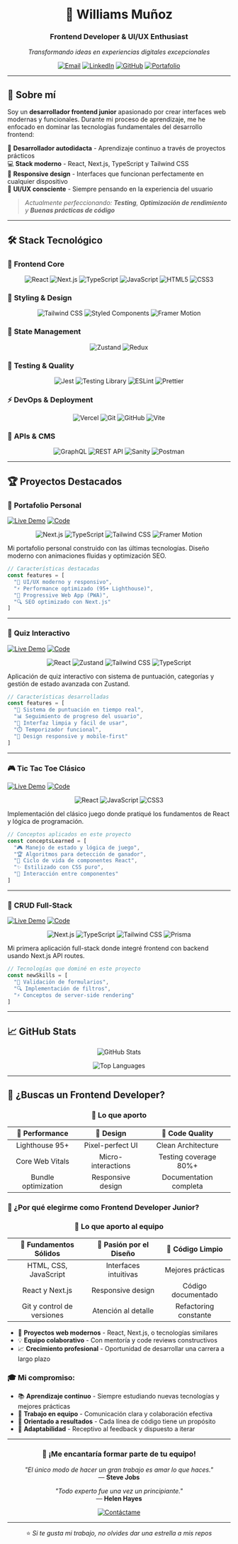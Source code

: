 <div align="center">

# 🚀 Williams Muñoz
### Frontend Developer & UI/UX Enthusiast

*Transformando ideas en experiencias digitales excepcionales*

[![Email](https://img.shields.io/badge/📧%20Contáctame-EA4335?style=for-the-badge&logo=gmail&logoColor=white)](mailto:wm0803687@gmail.com)
[![LinkedIn](https://img.shields.io/badge/💼%20LinkedIn-0A66C2?style=for-the-badge&logo=linkedin&logoColor=white)](https://www.linkedin.com/in/williams-mu%C3%B1oz-893623289/)
[![GitHub](https://img.shields.io/badge/🐱%20GitHub-181717?style=for-the-badge&logo=github&logoColor=white)](https://github.com/wrmpzzz)
[![Portafolio](https://img.shields.io/badge/🌐%20Portafolio-FF6B6B?style=for-the-badge&logo=vercel&logoColor=white)](#)

</div>

---

## 🎯 Sobre mí

Soy un **desarrollador frontend junior** apasionado por crear interfaces web modernas y funcionales. Durante mi proceso de aprendizaje, me he enfocado en dominar las tecnologías fundamentales del desarrollo frontend:

🚀 **Desarrollador autodidacta** - Aprendizaje continuo a través de proyectos prácticos  
💻 **Stack moderno** - React, Next.js, TypeScript y Tailwind CSS  
📱 **Responsive design** - Interfaces que funcionan perfectamente en cualquier dispositivo  
🎨 **UI/UX consciente** - Siempre pensando en la experiencia del usuario  

> *Actualmente perfeccionando: **Testing**, **Optimización de rendimiento** y **Buenas prácticas de código***

---

## 🛠️ Stack Tecnológico

### 🎨 **Frontend Core**
<div align="center">

![React](https://img.shields.io/badge/React-20232A?style=for-the-badge&logo=react&logoColor=61DAFB)
![Next.js](https://img.shields.io/badge/Next.js-000000?style=for-the-badge&logo=next.js&logoColor=white)
![TypeScript](https://img.shields.io/badge/TypeScript-007ACC?style=for-the-badge&logo=typescript&logoColor=white)
![JavaScript](https://img.shields.io/badge/JavaScript-F7DF1E?style=for-the-badge&logo=javascript&logoColor=black)
![HTML5](https://img.shields.io/badge/HTML5-E34F26?style=for-the-badge&logo=html5&logoColor=white)
![CSS3](https://img.shields.io/badge/CSS3-1572B6?style=for-the-badge&logo=css3&logoColor=white)

</div>

### 🎨 **Styling & Design**
<div align="center">

![Tailwind CSS](https://img.shields.io/badge/Tailwind_CSS-38B2AC?style=for-the-badge&logo=tailwind-css&logoColor=white)
![Styled Components](https://img.shields.io/badge/styled--components-DB7093?style=for-the-badge&logo=styled-components&logoColor=white)
![Framer Motion](https://img.shields.io/badge/Framer_Motion-0055FF?style=for-the-badge&logo=framer&logoColor=white)

</div>

### 🧠 **State Management**
<div align="center">

![Zustand](https://img.shields.io/badge/Zustand-2C5F2D97?style=for-the-badge&logo=react&logoColor=white)
![Redux](https://img.shields.io/badge/Redux_Toolkit-593D88?style=for-the-badge&logo=redux&logoColor=white)

</div>

### 🧪 **Testing & Quality**
<div align="center">

![Jest](https://img.shields.io/badge/Jest-C21325?style=for-the-badge&logo=jest&logoColor=white)
![Testing Library](https://img.shields.io/badge/Testing_Library-E33332?style=for-the-badge&logo=testing-library&logoColor=white)
![ESLint](https://img.shields.io/badge/ESLint-4B32C3?style=for-the-badge&logo=eslint&logoColor=white)
![Prettier](https://img.shields.io/badge/Prettier-F7B93E?style=for-the-badge&logo=prettier&logoColor=black)

</div>

### ⚡ **DevOps & Deployment**
<div align="center">

![Vercel](https://img.shields.io/badge/Vercel-000000?style=for-the-badge&logo=vercel&logoColor=white)
![Git](https://img.shields.io/badge/Git-F05032?style=for-the-badge&logo=git&logoColor=white)
![GitHub](https://img.shields.io/badge/GitHub-181717?style=for-the-badge&logo=github&logoColor=white)
![Vite](https://img.shields.io/badge/Vite-646CFF?style=for-the-badge&logo=vite&logoColor=white)

</div>

### 🔌 **APIs & CMS**
<div align="center">

![GraphQL](https://img.shields.io/badge/GraphQL-E10098?style=for-the-badge&logo=graphql&logoColor=white)
![REST API](https://img.shields.io/badge/REST_API-02569B?style=for-the-badge&logo=swagger&logoColor=white)
![Sanity](https://img.shields.io/badge/Sanity-F03E2F?style=for-the-badge&logo=sanity&logoColor=white)
![Postman](https://img.shields.io/badge/Postman-FF6C37?style=for-the-badge&logo=postman&logoColor=white)

</div>

---

## 🏆 Proyectos Destacados

### 🌟 **Portafolio Personal**
[![Live Demo](https://img.shields.io/badge/🚀%20Demo%20Live-4CAF50?style=for-the-badge)](URL_DEL_PROYECTO)
[![Code](https://img.shields.io/badge/📁%20Código-181717?style=for-the-badge&logo=github)](URL_GITHUB)

<div align="center">

![Next.js](https://img.shields.io/badge/Next.js-000000?style=flat-square&logo=next.js&logoColor=white)
![TypeScript](https://img.shields.io/badge/TypeScript-007ACC?style=flat-square&logo=typescript&logoColor=white)
![Tailwind CSS](https://img.shields.io/badge/Tailwind_CSS-38B2AC?style=flat-square&logo=tailwind-css&logoColor=white)
![Framer Motion](https://img.shields.io/badge/Framer_Motion-0055FF?style=flat-square&logo=framer&logoColor=white)

</div>

Mi portafolio personal construido con las últimas tecnologías. Diseño moderno con animaciones fluidas y optimización SEO.

```typescript
// Características destacadas
const features = [
  "🎨 UI/UX moderno y responsivo",
  "⚡ Performance optimizado (95+ Lighthouse)",
  "📱 Progressive Web App (PWA)",
  "🔍 SEO optimizado con Next.js"
]
```

---

### 🧠 **Quiz Interactivo**
[![Live Demo](https://img.shields.io/badge/🚀%20Demo%20Live-FF6B6B?style=for-the-badge)](URL_DEL_PROYECTO)
[![Code](https://img.shields.io/badge/📁%20Código-181717?style=for-the-badge&logo=github)](URL_GITHUB)

<div align="center">

![React](https://img.shields.io/badge/React-20232A?style=flat-square&logo=react&logoColor=61DAFB)
![Zustand](https://img.shields.io/badge/Zustand-2C5F2D97?style=flat-square&logo=react&logoColor=white)
![Tailwind CSS](https://img.shields.io/badge/Tailwind_CSS-38B2AC?style=flat-square&logo=tailwind-css&logoColor=white)
![TypeScript](https://img.shields.io/badge/TypeScript-007ACC?style=flat-square&logo=typescript&logoColor=white)

</div>

Aplicación de quiz interactivo con sistema de puntuación, categorías y gestión de estado avanzada con Zustand.

```javascript
// Características desarrolladas
const features = [
  "🎯 Sistema de puntuación en tiempo real",
  "📊 Seguimiento de progreso del usuario",
  "🎨 Interfaz limpia y fácil de usar",
  "⏱️ Temporizador funcional",
  "📱 Design responsive y mobile-first"
]
```

---

### 🎮 **Tic Tac Toe Clásico**
[![Live Demo](https://img.shields.io/badge/🚀%20Demo%20Live-6366F1?style=for-the-badge)](URL_DEL_PROYECTO)
[![Code](https://img.shields.io/badge/📁%20Código-181717?style=for-the-badge&logo=github)](URL_GITHUB)

<div align="center">

![React](https://img.shields.io/badge/React-20232A?style=flat-square&logo=react&logoColor=61DAFB)
![JavaScript](https://img.shields.io/badge/JavaScript-F7DF1E?style=flat-square&logo=javascript&logoColor=black)
![CSS3](https://img.shields.io/badge/CSS3-1572B6?style=flat-square&logo=css3&logoColor=white)

</div>

Implementación del clásico juego donde pratiqué los fundamentos de React y lógica de programación.

```javascript
// Conceptos aplicados en este proyecto
const conceptsLearned = [
  "🎮 Manejo de estado y lógica de juego",
  "🏆 Algoritmos para detección de ganador",
  "🔄 Ciclo de vida de componentes React",
  "✨ Estilizado con CSS puro",
  "👥 Interacción entre componentes"
]
```

---

### 📝 **CRUD Full-Stack**
[![Live Demo](https://img.shields.io/badge/🚀%20Demo%20Live-10B981?style=for-the-badge)](URL_DEL_PROYECTO)
[![Code](https://img.shields.io/badge/📁%20Código-181717?style=for-the-badge&logo=github)](URL_GITHUB)

<div align="center">

![Next.js](https://img.shields.io/badge/Next.js-000000?style=flat-square&logo=next.js&logoColor=white)
![TypeScript](https://img.shields.io/badge/TypeScript-007ACC?style=flat-square&logo=typescript&logoColor=white)
![Tailwind CSS](https://img.shields.io/badge/Tailwind_CSS-38B2AC?style=flat-square&logo=tailwind-css&logoColor=white)
![Prisma](https://img.shields.io/badge/Prisma-2D3748?style=flat-square&logo=prisma&logoColor=white)

</div>

Mi primera aplicación full-stack donde integré frontend con backend usando Next.js API routes.

```typescript
// Tecnologías que dominé en este proyecto  
const newSkills = [
  "📝 Validación de formularios",
  "🔍 Implementación de filtros",
  "⚡ Conceptos de server-side rendering"
]
```

---

## 📈 GitHub Stats

<div align="center">

![GitHub Stats](https://github-readme-stats.vercel.app/api?username=wrmpzzz&show_icons=true&theme=tokyonight&hide_border=true&bg_color=0D1117&icon_color=58A6FF&text_color=C9D1D9&title_color=58A6FF)

![Top Languages](https://github-readme-stats.vercel.app/api/top-langs/?username=wrmpzzz&layout=compact&theme=tokyonight&hide_border=true&bg_color=0D1117&text_color=C9D1D9&title_color=58A6FF)

</div>

---

## 💼 ¿Buscas un Frontend Developer?

<div align="center">

### 🎯 **Lo que aporto**

| 🚀 **Performance** | 🎨 **Design** | 🔧 **Code Quality** |
|:------------------:|:-------------:|:-------------------:|
| Lighthouse 95+ | Pixel-perfect UI | Clean Architecture |
| Core Web Vitals | Micro-interactions | Testing coverage 80%+ |
| Bundle optimization | Responsive design | Documentation completa |

</div>

### 💼 ¿Por qué elegirme como Frontend Developer Junior?

<div align="center">

### 🎯 **Lo que aporto al equipo**

| 🚀 **Fundamentos Sólidos** | 🎨 **Pasión por el Diseño** | 🔧 **Código Limpio** |
|:---------------------------:|:----------------------------:|:---------------------:|
| HTML, CSS, JavaScript | Interfaces intuitivas | Mejores prácticas |
| React y Next.js | Responsive design | Código documentado |
| Git y control de versiones | Atención al detalle | Refactoring constante |

</div>

- 🚀 **Proyectos web modernos** - React, Next.js, o tecnologías similares
- 💡 **Equipo colaborativo** - Con mentoría y code reviews constructivos
- 📈 **Crecimiento profesional** - Oportunidad de desarrollar una carrera a largo plazo

### 🎓 **Mi compromiso:**
- 📚 **Aprendizaje continuo** - Siempre estudiando nuevas tecnologías y mejores prácticas
- 🤝 **Trabajo en equipo** - Comunicación clara y colaboración efectiva
- 🎯 **Orientado a resultados** - Cada línea de código tiene un propósito
- 🔄 **Adaptabilidad** - Receptivo al feedback y dispuesto a iterar

---

<div align="center">

### 💬 **¡Me encantaría formar parte de tu equipo!**

*"El único modo de hacer un gran trabajo es amar lo que haces."*  
— **Steve Jobs**

*"Todo experto fue una vez un principiante."*  
— **Helen Hayes**

[![Contáctame](https://img.shields.io/badge/💌%20Hablemos%20de%20oportunidades-00D4AA?style=for-the-badge&logo=gmail&logoColor=white)](mailto:wm0803687@gmail.com)

---

⭐ *Si te gusta mi trabajo, no olvides dar una estrella a mis repos*

</div>
